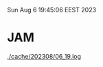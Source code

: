 Sun Aug  6 19:45:06 EEST 2023
# JAM
<a href='./cache/202308/06_19.log'>./cache/202308/06_19.log</a>
